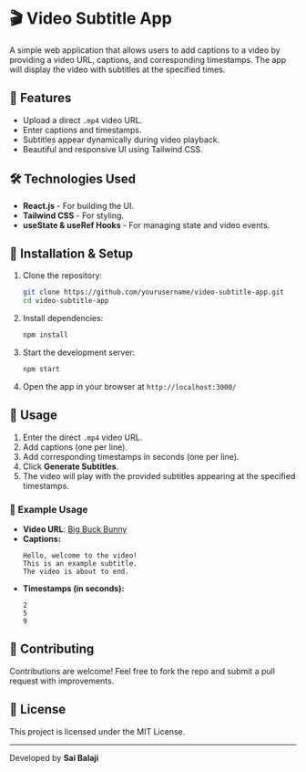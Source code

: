 # 🎬 Video Subtitle App

A simple web application that allows users to add captions to a video by providing a video URL, captions, and corresponding timestamps. The app will display the video with subtitles at the specified times.

## 🚀 Features
- Upload a direct `.mp4` video URL.
- Enter captions and timestamps.
- Subtitles appear dynamically during video playback.
- Beautiful and responsive UI using Tailwind CSS.

## 🛠️ Technologies Used
- **React.js** - For building the UI.
- **Tailwind CSS** - For styling.
- **useState & useRef Hooks** - For managing state and video events.

## 📌 Installation & Setup
1. Clone the repository:
   ```bash
   git clone https://github.com/yourusername/video-subtitle-app.git
   cd video-subtitle-app
   ```
2. Install dependencies:
   ```bash
   npm install
   ```
3. Start the development server:
   ```bash
   npm start
   ```
4. Open the app in your browser at `http://localhost:3000/`

## 📖 Usage
1. Enter the direct `.mp4` video URL.
2. Add captions (one per line).
3. Add corresponding timestamps in seconds (one per line).
4. Click **Generate Subtitles**.
5. The video will play with the provided subtitles appearing at the specified timestamps.

### 🎥 Example Usage
- **Video URL**: [Big Buck Bunny](https://www.w3schools.com/html/mov_bbb.mp4)
- **Captions:**
  ```
  Hello, welcome to the video!
  This is an example subtitle.
  The video is about to end.
  ```
- **Timestamps (in seconds):**
  ```
  2
  5
  9
  ```



## 🌟 Contributing
Contributions are welcome! Feel free to fork the repo and submit a pull request with improvements.

## 📜 License
This project is licensed under the MIT License.

---
Developed by **Sai Balaji**

